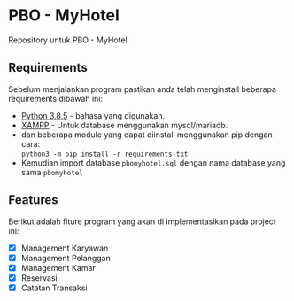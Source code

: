 # PBO - MyHotel
Repository untuk PBO - MyHotel

## Requirements
Sebelum menjalankan program pastikan anda telah menginstall beberapa requirements dibawah ini:

- [Python 3.8.5](https://python.org) - bahasa yang digunakan.  
- [XAMPP](https://www.apachefriends.org/download.html) - Untuk database menggunakan mysql/mariadb.  
- dan beberapa module yang dapat diinstall menggunakan pip dengan cara:  
`python3 -m pip install -r requirements.txt`  
- Kemudian import database `pbomyhotel.sql` dengan nama database yang sama `pbomyhotel`  

## Features
Berikut adalah fiture program yang akan di implementasikan pada project ini:
- [x] Management Karyawan 
- [x] Management Pelanggan 
- [x] Management Kamar 
- [x] Reservasi 
- [x] Catatan Transaksi
